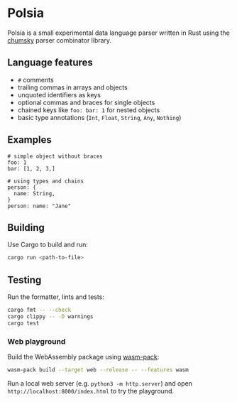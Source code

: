 # Polsia

Polsia is a small experimental data language parser written in Rust using the [chumsky](https://github.com/zesterer/chumsky) parser combinator library.

## Language features

- `#` comments
- trailing commas in arrays and objects
- unquoted identifiers as keys
- optional commas and braces for single objects
- chained keys like `foo: bar: 1` for nested objects
- basic type annotations (`Int`, `Float`, `String`, `Any`, `Nothing`)

## Examples

```polsia
# simple object without braces
foo: 1
bar: [1, 2, 3,]
```

```polsia
# using types and chains
person: {
  name: String,
}
person: name: "Jane"
```

## Building

Use Cargo to build and run:

```bash
cargo run <path-to-file>
```

## Testing

Run the formatter, lints and tests:

```bash
cargo fmt -- --check
cargo clippy -- -D warnings
cargo test
```

### Web playground

Build the WebAssembly package using [wasm-pack](https://github.com/rustwasm/wasm-pack):

```bash
wasm-pack build --target web --release -- --features wasm
```

Run a local web server (e.g. `python3 -m http.server`) and open
`http://localhost:8000/index.html` to try the playground.
